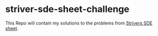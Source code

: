 # striver-sde-sheet-challenge
This Repo will contain my solutions to the problems from [Strivers SDE sheet](https://takeuforward.org/interviews/strivers-sde-sheet-top-coding-interview-problems/).
